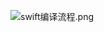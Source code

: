 ![swift编译流程.png](https://upload-images.jianshu.io/upload_images/15063932-a554f6104b32069a.png?imageMogr2/auto-orient/strip%7CimageView2/2/w/1240)
